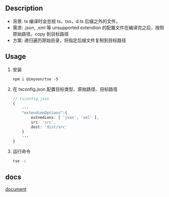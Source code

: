 ## Description

- 背景: ts 编译时会忽视 ts，txs，d.ts 后缀之外的文件，
- 需求: .json, .xml 等 unsupported extendion 的配置文件在编译完之后，按照原始路径，copy 到目标路径
- 方案: 递归遍历原始目录，将指定后缀文件复制到目标路径

## Usage

1. 安装

   ```
   npm i @imyoon/tse -S
   ```

2. 在 tsconfig.json 配置目标类型、原始路径、目标路径

   ```ts
   // tsconfig.json
   {
       ···
       "extendionOptions":{
           extnedions: [ 'json', 'xml' ],
           src: 'src',
           dest: 'dist/src'
       }
       ···
   }
   ```

3. 运行命令
   ```bash
   tse -c
   ```

## docs

[document](./docs/globals.md)
